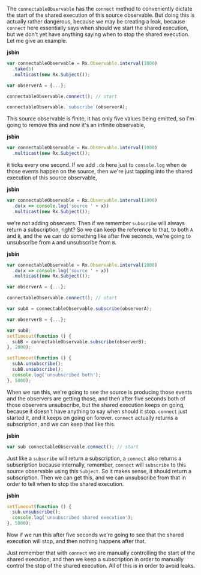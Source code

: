 The `connectableObservable` has the `connect` method to conveniently dictate the start of the shared execution of this source observable. But doing this is actually rather dangerous, because we may be creating a leak, because `connect` here essentially says when should we start the shared execution, but we don't yet have anything saying when to stop the shared execution. Let me give an example.

**jsbin**
```javascript
var connectableObservable = Rx.Observable.interval(1000)
  .take(5)
  .multicast(new Rx.Subject());

var observerA = {...};

connectableObservable.connect(); // start

connectableObservable.`subscribe`(observerA);
```

This source observable is finite, it has only five values being emitted, so I'm going to remove this and now it's an infinite observable,

**jsbin**
```javascript
var connectableObservable = Rx.Observable.interval(1000)
  .multicast(new Rx.Subject());
```

it ticks every one second. If we add `.do` here just to `console.log` when `do` those events happen on the source, then we're just tapping into the shared execution of this source observable,

**jsbin**
```javascript
var connectableObservable = Rx.Observable.interval(1000)
  .do(x => console.log('source ' + x))
  .multicast(new Rx.Subject());
```

we're not adding observers. Then if we remember `subscribe` will always return a subscription, right? So we can keep the reference to that, to both `A` and `B`, and the we can do something like after five seconds, we're going to unsubscribe from `A` and unsubscribe from `B`.

**jsbin**
```javascript
var connectableObservable = Rx.Observable.interval(1000)
  .do(x => console.log('source ' + x))
  .multicast(new Rx.Subject());

var observerA = {...};

connectableObservable.connect(); // start

var subA = connectableObservable.subscribe(observerA);

var observerB = {...};

var subB;
setTimeout(function () {
  subB = connectableObservable.subscribe(observerB);
}, 2000);

setTimeout(function () {
  subA.unsubscribe();
  subB.unsubscribe();
  console.log('unsubscribed both');
}, 5000);
```

When we run this, we're going to see the source is producing those events and the observers are getting those, and then after five seconds both of those observers unsubscribe, but the shared execution keeps on going, because it doesn't have anything to say when should it stop. `connect` just started it, and it keeps on going on forever. `connect` actually returns a subscription, and we can keep that like this.

**jsbin**
```javascript
var sub connectableObservable.connect(); // start
```

Just like a `subscribe` will return a subscription, a `connect` also returns a subscription because internally, remember, `connect` will `subscribe` to this source observable using this `Subject`. So it makes sense, it should return a subscription. Then we can get this, and we can unsubscribe from that in order to tell when to stop the shared execution.

**jsbin**
```javascript
setTimeout(function () {
  sub.unsubscribe();
  console.log('unsubscribed shared execution');
}, 5000);
```

Now if we run this after five seconds we're going to see that the shared execution will stop, and then nothing happens after that.

Just remember that with `connect` we are manually controlling the start of the shared execution, and then we keep a subscription in order to manually control the stop of the shared execution. All of this is in order to avoid leaks.